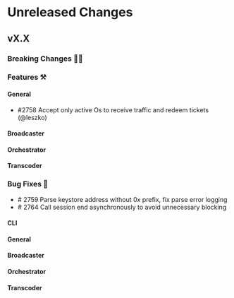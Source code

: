 # Unreleased Changes

## vX.X

### Breaking Changes 🚨🚨

### Features ⚒

#### General
- \#2758 Accept only active Os to receive traffic and redeem tickets (@leszko)

#### Broadcaster

#### Orchestrator

#### Transcoder

### Bug Fixes 🐞
- \# 2759 Parse keystore address without 0x prefix, fix parse error logging
- \# 2764 Call session end asynchronously to avoid unnecessary blocking

#### CLI

#### General

#### Broadcaster

#### Orchestrator

#### Transcoder
